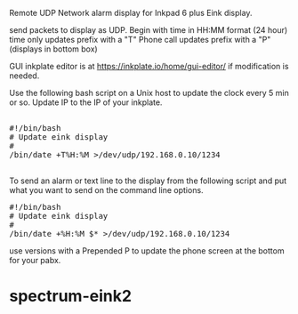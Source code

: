 Remote UDP Network alarm  display for Inkpad 6 plus Eink display. 

send packets to display as UDP.  Begin with time in HH:MM format (24 hour) 
time only updates prefix with a "T" 
Phone call updates prefix with a "P" (displays in bottom box) 

GUI inkplate editor is at https://inkplate.io/home/gui-editor/ if modification is needed. 

Use the following bash script on a Unix host to update the clock every 5 min or so. Update IP to the IP of your inkplate. 


<pre> 
#!/bin/bash
# Update eink display
#
/bin/date +T%H:%M >/dev/udp/192.168.0.10/1234  

</pre>
To send an alarm or text line to the display from the following script and put what you want to send on the command line options. 

<pre>
#!/bin/bash
# Update eink display
#
/bin/date +%H:%M $* >/dev/udp/192.168.0.10/1234  
</pre>


use versions with a Prepended P to update the phone screen at the bottom for your pabx. 

# spectrum-eink2
